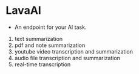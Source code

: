 # LavaAI 
* An endpoint for your AI task. 
1. text summarization
2. pdf and note summarization
3. youtube video transcription and summarization
4. audio file transcription and summarization
5. real-time transcription

